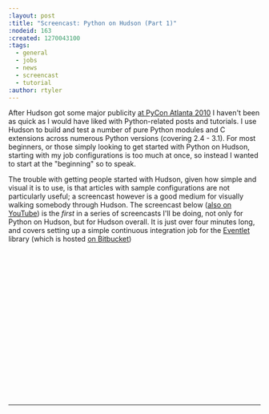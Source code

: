 ```yaml
---
:layout: post
:title: "Screencast: Python on Hudson (Part 1)"
:nodeid: 163
:created: 1270043100
:tags:
  - general
  - jobs
  - news
  - screencast
  - tutorial
:author: rtyler
---
```


After Hudson got some major publicity [at PyCon Atlanta 2010](http://blog.hudson-ci.org/content/hudson-pycon) I haven't been as quick as I would have liked with Python-related posts and tutorials. I use Hudson to build and test a number of pure Python modules and C extensions across numerous Python versions (covering 2.4 - 3.1). For most beginners, or those simply looking to get started with Python on Hudson, starting with my job configurations is too much at once, so instead I wanted to start at the "beginning" so to speak.

The trouble with getting people started with Hudson, given how simple and visual it is to use, is that articles with sample configurations are not particularly useful; a screencast however is a good medium for visually walking somebody through Hudson. The screencast below ([also on YouTube](http://www.youtube.com/watch?v=5d-P4j5n_No)) is the _first_ in a series of screencasts I'll be doing, not only for Python on Hudson, but for Hudson overall. It is just over four minutes long, and covers setting up a simple continuous integration job for the [Eventlet](http://eventlet.net) library (which is hosted [on Bitbucket](http://bitbucket.org/which_linden/eventlet/))

<center><object width="480" height="295"><param name="movie" value="http://www.youtube-nocookie.com/v/5d-P4j5n_No&hl=en_US&fs=1&rel=0"></param><param name="allowFullScreen" value="true"></param><param name="allowscriptaccess" value="always"></param><embed src="http://www.youtube-nocookie.com/v/5d-P4j5n_No&hl=en_US&fs=1&rel=0" type="application/x-shockwave-flash" allowscriptaccess="always" allowfullscreen="true" width="480" height="295"></embed></object></center>

---

